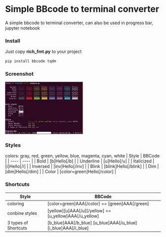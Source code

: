 # Simple BBcode to terminal converter

A simple bbcode to terminal converter, can also be used in progress bar, jupyter notebook

### Install

Just copy __rich_fmt.py__ to your project

```bash
pip install bbcode tqdm
```

### Screenshot
<img width="50%" src="assets/Screenshot.png">


### Styles
colors: gray, red, green, yellow, blue, magenta, cyan, white
|  Style     | BBCode               |
|  ----      | ----                 |
| Bold       | [b]Hello[/b]         |
| Underline  | [u]Hello[/u]         |
| Italicized | [i]Hello[/i]         |
| Inversed   | [inv]Hello[/inv]     |
| Blink      | [blink]Hello[/blink] |
| Dim        | [dim]Hello[/dim]     |
| Color      | [color=green]Hello[/color] |

### Shortcuts
|  Style     | BBCode               |
|  ----      | ----                 |
| coloring | [color=green]AAA[/color]  == [green]AAA[/green] 
| conbine styles | [yellow][u]AAA[/u][/yellow] == [u_yellow]AAA[/u_yellow]
| 3 types of Shortcuts | [b_blue]AAA[/b_blue] [u_blue]AAA[/u_blue] [i_blue]AAA[/i_blue] 
